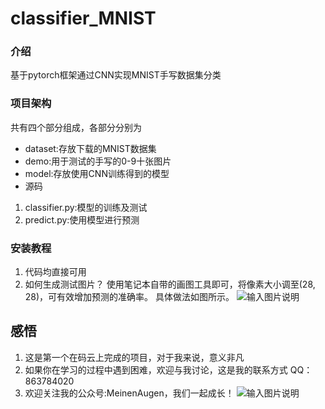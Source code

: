 # classifier_MNIST

### 介绍
基于pytorch框架通过CNN实现MNIST手写数据集分类

### 项目架构
共有四个部分组成，各部分分别为
- dataset:存放下载的MNIST数据集
- demo:用于测试的手写的0-9十张图片
- model:存放使用CNN训练得到的模型
- 源码
1. classifier.py:模型的训练及测试
2. predict.py:使用模型进行预测



### 安装教程

1.  代码均直接可用
2.  如何生成测试图片？
使用笔记本自带的画图工具即可，将像素大小调至(28, 28)，可有效增加预测的准确率。
具体做法如图所示。
![输入图片说明](https://images.gitee.com/uploads/images/2020/1204/192818_4f8b9fe1_7532066.png "QQ截图20201204192804.png")


## 感悟

1.  这是第一个在码云上完成的项目，对于我来说，意义非凡
2.  如果你在学习的过程中遇到困难，欢迎与我讨论，这是我的联系方式
QQ：863784020
3.  欢迎关注我的公众号:MeinenAugen，我们一起成长！
![输入图片说明](https://pengkai.online/public_QR.jpg "在这里输入图片标题")